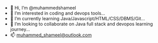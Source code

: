 - 👋 Hi, I’m @muhammedshameel
- 👀 I’m interested in coding and devops tools...
- 🌱 I’m currently learning Java/Javascript/HTML/CSS/DBMS/Git...
- 💞️ I’m looking to collaborate on Java full stack and devopos learning journey...
- 📫 muhammed_shameel@outlook.com

<!---
muhammedshameel/muhammedshameel is a ✨ special ✨ repository because its `README.md` (this file) appears on your GitHub profile.
You can click the Preview link to take a look at your changes.
--->
